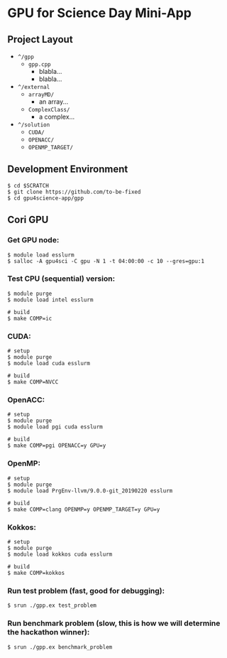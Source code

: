 # GPU for Science Day Mini-App

## Project Layout

- `^/gpp`
  - `gpp.cpp`
    - blabla...
    - blabla...
- `^/external`
  - `arrayMD/`
    - an array...
  - `ComplexClass/`
    - a complex...
- `^/solution`
  - `CUDA/`
  - `OPENACC/`
  - `OPENMP_TARGET/`

## Development Environment

```shell
$ cd $SCRATCH
$ git clone https://github.com/to-be-fixed
$ cd gpu4science-app/gpp
```

## Cori GPU

### Get GPU node:
```shell
$ module load esslurm
$ salloc -A gpu4sci -C gpu -N 1 -t 04:00:00 -c 10 --gres=gpu:1
```

### Test CPU (sequential) version:
```shell
$ module purge
$ module load intel esslurm

# build
$ make COMP=ic
```

### CUDA:
```shell
# setup
$ module purge
$ module load cuda esslurm

# build
$ make COMP=NVCC
```

### OpenACC:
```shell
# setup
$ module purge
$ module load pgi cuda esslurm

# build
$ make COMP=pgi OPENACC=y GPU=y
```

### OpenMP:
```shell
# setup
$ module purge
$ module load PrgEnv-llvm/9.0.0-git_20190220 esslurm

# build
$ make COMP=clang OPENMP=y OPENMP_TARGET=y GPU=y
```

### Kokkos:
```shell
# setup
$ module purge
$ module load kokkos cuda esslurm

# build
$ make COMP=kokkos
```

### Run test problem (fast, good for debugging):
```shell
$ srun ./gpp.ex test_problem
```

### Run benchmark problem (slow, this is how we will determine the hackathon winner):
```shell
$ srun ./gpp.ex benchmark_problem
```
